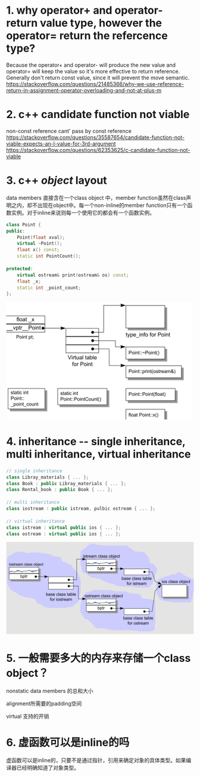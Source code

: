 # 1. why operator+ and operator- return value type, however the operator= return the refercence type?
Because the operator+ and operator- will produce the new value and operator= will keep the value so it's
more effective to return reference.  
Generally don't return const value, since it will prevent the move semantic.  
https://stackoverflow.com/questions/21485366/why-we-use-reference-return-in-assignment-operator-overloading-and-not-at-plus-m

# 2. c++ candidate function not viable
non-const reference cant' pass by const reference  
https://stackoverflow.com/questions/35587654/candidate-function-not-viable-expects-an-l-value-for-3rd-argument  
https://stackoverflow.com/questions/62353625/c-candidate-function-not-viable

# 3. c++ *object* layout
data members 直接含在一个class object 中，member function虽然在class声明之内，却不出现在object中。每一个non-inline的member function只有一个函数实例。对于inline来说则每一个使用它的都会有一个函数实例。

```c++
class Point {
public:
    Point(float xval);
    virtual ~Point();
    float x() const;
    static int PointCount();

protected:
    virtual ostream& print(ostream& os) const;
    float _x;
    static int _point_count;
};
```

![point-model](../pic/point-model.png "point model")

# 4. inheritance -- single inheritance, multi inheritance, virtual inheritance

```c++
// single inheritance
class Libray_materials { ... };
class Book : public Libray_materials { ... };
class Rental_book : public Book { ... };

// multi inheritance
class iostream : public istream, pulbic ostream { ... };

// virtual inheritance
class istream : virtual public ios { ... };
class ostream : virtual public ios { ... };

```

![point-model](../pic/iostream-virtual-inheritance.png "iostream layout")

# 5.  一般需要多大的内存来存储一个class object？

nonstatic data members 的总和大小

alignment所需要的padding空间

virtual 支持的开销

# 6. 虚函数可以是inline的吗

虚函数可以是inline的，只要不是通过指针，引用来确定对象的具体类型。如果编译器已经明确知道了对象类型。